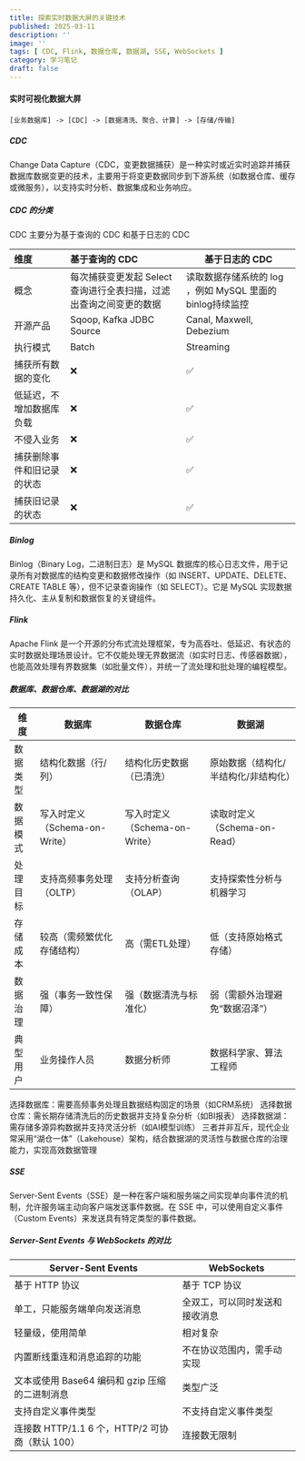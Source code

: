 ```yaml
---
title: 探索实时数据大屏的关键技术
published: 2025-03-11
description: ''
image: ''
tags: [ CDC, Flink, 数据仓库, 数据湖, SSE, WebSockets ]
category: 学习笔记
draft: false
---
```


#### 实时可视化数据大屏

```
[业务数据库] -> [CDC] -> [数据清洗、聚合、计算] -> [存储/传输]
```

##### CDC

Change Data Capture（CDC，变更数据捕获）是一种实时或近实时追踪并捕获数据库数据变更的技术，主要用于将变更数据同步到下游系统（如数据仓库、缓存或微服务），以支持实时分析、数据集成和业务响应。

##### CDC 的分类

CDC 主要分为基于查询的 CDC 和基于日志的 CDC

| 维度            | 基于查询的 CDC                             | 基于日志的 CDC                              |
|:--------------|:--------------------------------------|----------------------------------------|
| 概念            | 每次捕获变更发起 Select 查询进行全表扫描，过滤出查询之间变更的数据 | 读取数据存储系统的 log ，例如 MySQL 里面的 binlog持续监控 |
| 开源产品          | Sqoop, Kafka JDBC Source              | Canal, Maxwell, Debezium               |
| 执行模式          | Batch                                 | Streaming                              |
| 捕获所有数据的变化     | ❌                                     | ✅                                      |
| 低延迟，不增加数据库负载  | ❌                                     | ✅                                      |
| 不侵入业务         | ❌                                     | ✅                                      |
| 捕获删除事件和旧记录的状态 | ❌                                     | ✅                                      |
| 捕获旧记录的状态      | ❌                                     | ✅                                      |

##### Binlog

Binlog（Binary Log，二进制日志）是 MySQL 数据库的核心日志文件，用于记录所有对数据库的结构变更和数据修改操作（如
INSERT、UPDATE、DELETE、CREATE TABLE 等），但不记录查询操作（如 SELECT）。它是 MySQL 实现数据持久化、主从复制和数据恢复的关键组件。

##### Flink

Apache Flink 是一个开源的分布式流处理框架，专为高吞吐、低延迟、有状态的实时数据处理场景设计。它不仅能处理无界数据流（如实时日志、传感器数据），也能高效处理有界数据集（如批量文件），并统一了流处理和批处理的编程模型。

##### 数据库、数据仓库、数据湖的对比

| 维度   | 数据库                    | 数据仓库                   | 数据湖                   |
|------|------------------------|------------------------|-----------------------|
| 数据类型 | 结构化数据（行/列）             | 结构化历史数据（已清洗）           | 原始数据（结构化/半结构化/非结构化）   |
| 数据模式 | 写入时定义（Schema-on-Write） | 写入时定义（Schema-on-Write） | 读取时定义（Schema-on-Read） |
| 处理目标 | 支持高频事务处理（OLTP）         | 支持分析查询（OLAP）           | 支持探索性分析与机器学习          |
| 存储成本 | 较高（需频繁优化存储结构）          | 高（需ETL处理）              | 低（支持原始格式存储）           |
| 数据治理 | 强（事务一致性保障）             | 强（数据清洗与标准化）            | 弱（需额外治理避免“数据沼泽”）      |
| 典型用户 | 业务操作人员                 | 数据分析师                  | 数据科学家、算法工程师           |

选择数据库：需要高频事务处理且数据结构固定的场景（如CRM系统）
选择数据仓库：需长期存储清洗后的历史数据并支持复杂分析（如BI报表）
选择数据湖：需存储多源异构数据并支持灵活分析（如AI模型训练）
三者并非互斥，现代企业常采用“湖仓一体”（Lakehouse）架构，结合数据湖的灵活性与数据仓库的治理能力，实现高效数据管理

##### SSE

Server-Sent Events（SSE）是一种在客户端和服务端之间实现单向事件流的机制，允许服务端主动向客户端发送事件数据。在 SSE
中，可以使用自定义事件（Custom Events）来发送具有特定类型的事件数据。

##### Server-Sent Events 与 WebSockets 的对比

| Server-Sent Events                  | WebSockets      |
|-------------------------------------|-----------------|
| 基于 HTTP 协议                          | 基于 TCP 协议       |
| 单工，只能服务端单向发送消息                      | 全双工，可以同时发送和接收消息 |
| 轻量级，使用简单                            | 相对复杂            |
| 内置断线重连和消息追踪的功能                      | 不在协议范围内，需手动实现   |
| 文本或使用 Base64 编码和 gzip 压缩的二进制消息      | 类型广泛            |
| 支持自定义事件类型                           | 不支持自定义事件类型      |
| 连接数 HTTP/1.1 6 个，HTTP/2 可协商（默认 100） | 连接数无限制          |
